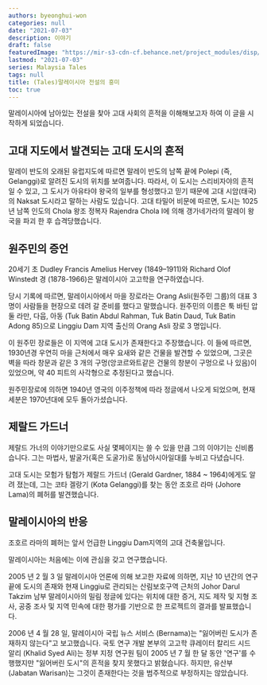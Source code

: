 ```yaml
---
authors: byeonghui-won
categories: null
date: "2021-07-03"
description: 이야기
draft: false
featuredImage: "https://mir-s3-cdn-cf.behance.net/project_modules/disp/d834b036183869.56063a65219d2.jpg"
lastmod: "2021-07-03"
series: Malaysia Tales
tags: null
title: (Tales)말레이시아 전설의 흥미
toc: true
---
```


말레이시아에 남아있는 전설을 찾아 고대 사회의 흔적을 이해해보고자 하여 이 글을 시작하게 되었습니다. 

## 고대 지도에서 발견되는 고대 도시의 흔적

말레이 반도의 오래된 유럽지도에 따르면 말레이 반도의 남쪽 끝에 Polepi (즉, Gelanggi)로 알려진 도시의 위치를 보여줍니다. 따라서, 이 도시는 스리비자야의 흔적 일 수 있고, 그 도시가 아유타야 왕국의 일부를 형성했다고 믿기 때문에 고대 시암(태국)의 Naksat 도시라고 말하는 사람도 있습니다. 고대 타밀어 비문에 따르면, 도시는 1025 년 남쪽 인도의 Chola 왕조 정복자 Rajendra Chola I에 의해 갱가네가라의 말레이 왕국을 파괴 한 후 습격당했습니다. 

## 원주민의 증언

20세기 초 Dudley Francis Amelius Hervey (1849–1911)와 Richard Olof Winstedt 경 (1878-1966)은 말레이시아 고고학을 연구하였습니다. 

당시 기록에 따르면, 말레이시아에서 마을 장로라는 Orang Asli(원주민 그룹)의 대표 3명이 사람들을 현장으로 데려 갈 준비를 했다고 말했습니다. 원주민의 이름은 툭 바틴 압둘 라만, 다웁, 아동 (Tuk Batin Abdul Rahman, Tuk Batin Daud, Tuk Batin Adong 85)으로 Linggiu Dam 지역 출신의 Orang Asli 장로 3 명입니다. 

이 원주민 장로들은 이 지역에 고대 도시가 존재한다고 주장했습니다. 이 들에 따르면, 1930년경 우연히 마을 근처에서 매우 요새와 같은 건물을 발견할 수 있었으며, 그곳은 벽을 따라 창문과 같은 3 개의 구멍(앙코르와트같은 건물의 창분이 구멍으로 나 있음)이 있었으며, 약 40 피트의 사각형으로 추정된다고 했습니다. 

원주민장로에 의하면 1940년 영국의 이주정책에 따라 정글에서 나오게 되었으며, 현재 세분은 1970년대에 모두 돌아가셨습니다. 

## 제랄드 가드너

제랄드 가너의 이야기만으로도 사실 몇페이지는 쓸 수 있을 만큼 그의 이야기는 신비롭습니다. 그는 마법사, 발굴가(혹은 도굴가)로 동남아시아일대를 누비고 다녔습니다. 

고대 도시는 모험가 탐험가 제랄드 가드너 (Gerald Gardner, 1884 ~ 1964)에게도 알려 졌는데, 그는 코타 겔랑기 (Kota Gelanggi)를 찾는 동안 조호르 라마 (Johore Lama)의 폐허를 발견했습니다. 


## 말레이시아의 반응

조호르 라마의 폐허는 앞서 언급한 Linggiu Dam지역의 고대 건축물입니다. 

말레이시아는 처음에는 이에 관심을 갖고 연구했습니다. 

2005 년 2 월 3 일 말레이시아 언론에 의해 보고한 자료에 의하면, 지난 10 년간의 연구 끝에 도시의 존재와 현재 Linggiu로 관리되는 산림보호구역 근처의 Johor Darul Takzim 남부 말레이시아의 밀림 정글에 있다는 위치에 대한 증거, 지도 제작 및 지형 조사, 공중 조사 및 지역 민속에 대한 평가를 기반으로 한 프로젝트의 결과를 발표했습니다.

2006 년 4 월 28 일, 말레이시아 국립 뉴스 서비스 (Bernama)는 "잃어버린 도시가 존재하지 않는다"고 보고했습니다. 국토 연구 개발 본부의 고고학 큐레이터 칼리드 시드 알리 (Khalid Syed Ali)는 정부 지정 연구원 팀이 2005 년 7 월 한 달 동안 '연구'를 수행했지만 "잃어버린 도시"의 흔적을 찾지 못했다고 밝혔습니다. 하지만, 유산부(Jabatan Warisan)는 그것이 존재한다는 것을 범주적으로 부정하지는 않았습니다. 

